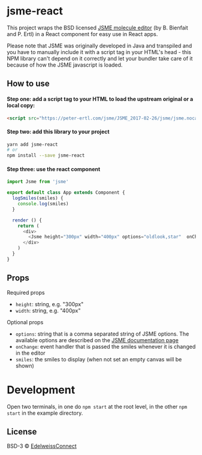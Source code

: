 # jsme-react

This project wraps the BSD licensed [JSME molecule editor](https://peter-ertl.com/jsme/) (by B. Bienfait and P. Ertl) in a React component for easy use in React apps.

Please note that JSME was originally developed in Java and transpiled and you have to manually include it with a script tag in your HTML's head - this NPM library can't depend on it correctly and let your bundler take care of it because of how the JSME javascript is loaded.

## How to use

#### Step one: add a script tag to your HTML to load the upstream original or a local copy:

```html
<script src="https://peter-ertl.com/jsme/JSME_2017-02-26/jsme/jsme.nocache.js"></script>
```

#### Step two: add this library to your project

```bash
yarn add jsme-react
# or
npm install --save jsme-react
```

#### Step three: use the react component

```javascript
import Jsme from 'jsme'

export default class App extends Component {
  logSmiles(smiles) {
    console.log(smiles)
  }

  render () {
    return (
      <div>
        <Jsme height="300px" width="400px" options="oldlook,star"  onChange={this.logSmiles}/>
      </div>
    )
  }
}
```

## Props

Required props

* `height`: string, e.g. "300px"
* `width`: string, e.g. "400px"

Optional props
* `options`: string that is a comma separated string of JSME options. The available options are described on the [JSME documentation page](https://peter-ertl.com/jsme/JSME_2017-02-26/doc.html#JSME_API)
* `onChange`: event handler that is passed the smiles whenever it is changed in the editor
* `smiles`: the smiles to display (when not set an empty canvas will be shown)


# Development

Open two terminals, in one do `npm start` at the root level, in the other `npm start` in the example directory.


## License

BSD-3 © [EdelweissConnect](https://github.com/douglasconnect)

